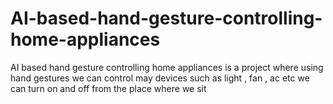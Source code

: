 # AI-based-hand-gesture-controlling-home-appliances
AI based hand gesture controlling home appliances is a project where using hand gestures we can control may devices such as light , fan , ac etc we can turn on and off from the place where we sit 
